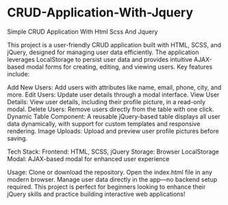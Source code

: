 # CRUD-Application-With-Jquery
Simple CRUD Application With Html Scss And Jquery

This project is a user-friendly CRUD application built with HTML, SCSS, and jQuery, designed for managing user data efficiently. The application leverages LocalStorage to persist user data and provides intuitive AJAX-based modal forms for creating, editing, and viewing users. Key features include:

Add New Users: Add users with attributes like name, email, phone, city, and more.
Edit Users: Update user details through a modal interface.
View User Details: View user details, including their profile picture, in a read-only modal.
Delete Users: Remove users directly from the table with one click.
Dynamic Table Component: A reusable jQuery-based table displays all user data dynamically, with support for custom templates and responsive rendering.
Image Uploads: Upload and preview user profile pictures before saving.

Tech Stack:
Frontend: HTML, SCSS, jQuery
Storage: Browser LocalStorage
Modal: AJAX-based modal for enhanced user experience

Usage:
Clone or download the repository.
Open the index.html file in any modern browser.
Manage user data directly in the app—no backend setup required.
This project is perfect for beginners looking to enhance their jQuery skills and practice building interactive web applications!
